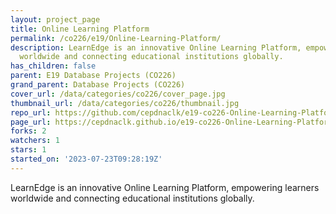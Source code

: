 ```yaml
---
layout: project_page
title: Online Learning Platform
permalink: /co226/e19/Online-Learning-Platform/
description: LearnEdge is an innovative Online Learning Platform, empowering learners
  worldwide and connecting educational institutions globally.
has_children: false
parent: E19 Database Projects (CO226)
grand_parent: Database Projects (CO226)
cover_url: /data/categories/co226/cover_page.jpg
thumbnail_url: /data/categories/co226/thumbnail.jpg
repo_url: https://github.com/cepdnaclk/e19-co226-Online-Learning-Platform
page_url: https://cepdnaclk.github.io/e19-co226-Online-Learning-Platform
forks: 2
watchers: 1
stars: 1
started_on: '2023-07-23T09:28:19Z'
---
```


LearnEdge is an innovative Online Learning Platform, empowering learners worldwide and connecting educational institutions globally.